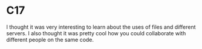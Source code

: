 # C17
I thought it was very interesting to learn about the uses of files and different servers. I also thought it was pretty cool how you could collaborate with different people on the same code.
